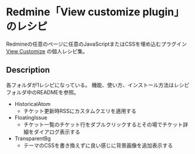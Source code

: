 Redmine「View customize plugin」のレシピ
====

Redmineの任意のページに任意のJavaScriptまたはCSSを埋め込むプラグイン [View Customize](https://github.com/onozaty/redmine-view-customize) の個人レシピ集。

## Description

各フォルダが1レシピになっている。
機能、使い方、インストール方法はレシピフォルダ中のREADMEを参照。

* HistoricalAtom
    * チケット更新時RSSにカスタムクエリを適用する
* FloatingIssue
    * チケット一覧のチケット行をダブルクリックするとその場でチケット詳細をダイアログ表示する
* TransparentBg
    * テーマのCSSを書き換えずに良い感じに背景画像を追加表示する